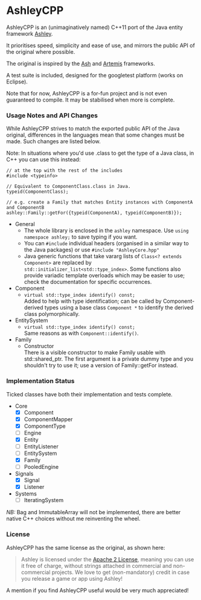 AshleyCPP
=========

AshleyCPP is an (unimaginatively named) C++11 port of the Java entity framework [Ashley](https://github.com/libgdx/ashley/).

It prioritises speed, simplicity and ease of use, and mirrors the public API of the original where possible.

The original is inspired by the [Ash](http://www.ashframework.org/) and
[Artemis](http://gamadu.com/artemis/) frameworks.

A test suite is included, designed for the googletest platform (works on Eclipse).

Note that for now, AshleyCPP is a for-fun project and is not even guaranteed to compile. It may be stabilised when more is complete.



### Usage Notes and API Changes
While AshleyCPP strives to match the exported public API of the Java original, differences in the languages mean that some changes must be made. Such changes are listed below.

Note: In situations where you'd use .class to get the type of a Java class, in C++ you can use this instead:

    // at the top with the rest of the includes
    #include <typeinfo>
    
    // Equivalent to ComponentClass.class in Java.  
    typeid(ComponentClass);
    
    // e.g. create a Family that matches Entity instances with ComponentA and ComponentB
    ashley::Family::getFor({typeid(ComponentA), typeid(ComponentB)});
     
- General
  - The whole library is enclosed in the `ashley` namespace. Use `using namespace ashley;` to save typing if you want.
  - You can `#include` individual headers (organised in a similar way to the Java packages) or use `#include "AshleyCore.hpp"`
  - Java generic functions that take vararg lists of `Class<? extends Component>` are replaced by
    `std::initializer_list<std::type_index>`. Some functions also provide variadic template overloads which may be
    easier to use; check the documentation for specific occurrences.
- Component
  - `virtual std::type_index identify() const;`  
    Added to help with type identification; can be called by Component-derived types using a base class `Component *`
    to identify the derived class polymorphically.
- EntitySystem
  - `virtual std::type_index identify() const;`  
    Same reasons as with `Component::identify()`.
- Family
  - Constructor  
    There is a visible constructor to make Family usable with std::shared_ptr. The first argument is a private dummy type
    and you shouldn't try to use it; use a version of Family::getFor instead.

### Implementation Status
Ticked classes have both their implementation and tests complete.
- Core
  - [x] Component
  - [x] ComponentMapper
  - [x] ComponentType
  - [ ] Engine
  - [x] Entity
  - [ ] EntityListener
  - [ ] EntitySystem
  - [x] Family
  - [ ] PooledEngine
- Signals
  - [x] Signal
  - [x] Listener
- Systems
  - [ ] IteratingSystem
  
*NB:* Bag and ImmutableArray will not be implemented, there are better native C++ choices without me reinventing the wheel.

### License

AshleyCPP has the same license as the original, as shown here:

> Ashley is licensed under the [Apache 2 License](https://github.com/libgdx/ashley/blob/master/LICENSE), meaning you
> can use it free of charge, without strings attached in commercial and non-commercial projects. We love to
> get (non-mandatory) credit in case you release a game or app using Ashley!

A mention if you find AshleyCPP useful would be very much appreciated!